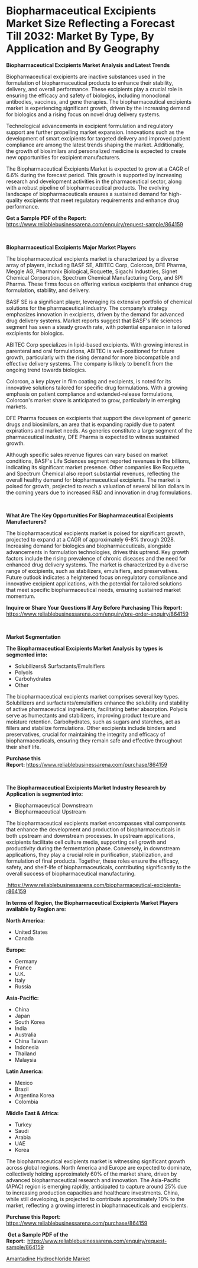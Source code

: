 <p><h1>Biopharmaceutical Excipients Market Size Reflecting a Forecast Till 2032: Market By Type, By Application and By Geography</h1></p><p><strong>Biopharmaceutical Excipients Market Analysis and Latest Trends</strong></p>
<p><p>Biopharmaceutical excipients are inactive substances used in the formulation of biopharmaceutical products to enhance their stability, delivery, and overall performance. These excipients play a crucial role in ensuring the efficacy and safety of biologics, including monoclonal antibodies, vaccines, and gene therapies. The biopharmaceutical excipients market is experiencing significant growth, driven by the increasing demand for biologics and a rising focus on novel drug delivery systems. </p><p>Technological advancements in excipient formulation and regulatory support are further propelling market expansion. Innovations such as the development of smart excipients for targeted delivery and improved patient compliance are among the latest trends shaping the market. Additionally, the growth of biosimilars and personalized medicine is expected to create new opportunities for excipient manufacturers. </p><p>The Biopharmaceutical Excipients Market is expected to grow at a CAGR of 6.6% during the forecast period. This growth is supported by increasing research and development activities in the pharmaceutical sector, along with a robust pipeline of biopharmaceutical products. The evolving landscape of biopharmaceuticals ensures a sustained demand for high-quality excipients that meet regulatory requirements and enhance drug performance.</p></p>
<p><strong>Get a Sample PDF of the Report:&nbsp;</strong> <a href="https://www.reliablebusinessarena.com/enquiry/request-sample/864159?utm_campaign=1143&utm_medium=2&utm_source=Github&utm_content=ia&utm_term=08032025&utm_id=biopharmaceutical-excipients">https://www.reliablebusinessarena.com/enquiry/request-sample/864159</a></p>
<p>&nbsp;</p>
<p><strong>Biopharmaceutical Excipients Major Market Players</strong></p>
<p><p>The biopharmaceutical excipients market is characterized by a diverse array of players, including BASF SE, ABITEC Corp, Colorcon, DFE Pharma, Meggle AG, Pharmonix Biological, Roquette, Sigachi Industries, Signet Chemical Corporation, Spectrum Chemical Manufacturing Corp, and SPI Pharma. These firms focus on offering various excipients that enhance drug formulation, stability, and delivery.</p><p>BASF SE is a significant player, leveraging its extensive portfolio of chemical solutions for the pharmaceutical industry. The company’s strategy emphasizes innovation in excipients, driven by the demand for advanced drug delivery systems. Market reports suggest that BASF's life sciences segment has seen a steady growth rate, with potential expansion in tailored excipients for biologics.</p><p>ABITEC Corp specializes in lipid-based excipients. With growing interest in parenteral and oral formulations, ABITEC is well-positioned for future growth, particularly with the rising demand for more biocompatible and effective delivery systems. The company is likely to benefit from the ongoing trend towards biologics.</p><p>Colorcon, a key player in film coating and excipients, is noted for its innovative solutions tailored for specific drug formulations. With a growing emphasis on patient compliance and extended-release formulations, Colorcon's market share is anticipated to grow, particularly in emerging markets.</p><p>DFE Pharma focuses on excipients that support the development of generic drugs and biosimilars, an area that is expanding rapidly due to patent expirations and market needs. As generics constitute a large segment of the pharmaceutical industry, DFE Pharma is expected to witness sustained growth.</p><p>Although specific sales revenue figures can vary based on market conditions, BASF's Life Sciences segment reported revenues in the billions, indicating its significant market presence. Other companies like Roquette and Spectrum Chemical also report substantial revenues, reflecting the overall healthy demand for biopharmaceutical excipients. The market is poised for growth, projected to reach a valuation of several billion dollars in the coming years due to increased R&D and innovation in drug formulations.</p></p>
<p>&nbsp;</p>
<p><strong>What Are The Key Opportunities For Biopharmaceutical Excipients Manufacturers?</strong></p>
<p><p>The biopharmaceutical excipients market is poised for significant growth, projected to expand at a CAGR of approximately 6-8% through 2028. Increasing demand for biologics and biopharmaceuticals, alongside advancements in formulation technologies, drives this uptrend. Key growth factors include the rising prevalence of chronic diseases and the need for enhanced drug delivery systems. The market is characterized by a diverse range of excipients, such as stabilizers, emulsifiers, and preservatives. Future outlook indicates a heightened focus on regulatory compliance and innovative excipient applications, with the potential for tailored solutions that meet specific biopharmaceutical needs, ensuring sustained market momentum.</p></p>
<p><strong>Inquire or Share Your Questions If Any Before Purchasing This Report:</strong> <a href="https://www.reliablebusinessarena.com/enquiry/pre-order-enquiry/864159?utm_campaign=1143&utm_medium=2&utm_source=Github&utm_content=ia&utm_term=08032025&utm_id=biopharmaceutical-excipients">https://www.reliablebusinessarena.com/enquiry/pre-order-enquiry/864159</a></p>
<p>&nbsp;</p>
<p><strong>Market Segmentation</strong></p>
<p><strong>The Biopharmaceutical Excipients Market Analysis by types is segmented into:</strong></p>
<p><ul><li>Solubilizers& Surfactants/Emulsifiers</li><li>Polyols</li><li>Carbohydrates</li><li>Other</li></ul></p>
<p><p>The biopharmaceutical excipients market comprises several key types. Solubilizers and surfactants/emulsifiers enhance the solubility and stability of active pharmaceutical ingredients, facilitating better absorption. Polyols serve as humectants and stabilizers, improving product texture and moisture retention. Carbohydrates, such as sugars and starches, act as fillers and stabilize formulations. Other excipients include binders and preservatives, crucial for maintaining the integrity and efficacy of biopharmaceuticals, ensuring they remain safe and effective throughout their shelf life.</p></p>
<p><strong>Purchase this Report:&nbsp;</strong><a href="https://www.reliablebusinessarena.com/purchase/864159?utm_campaign=1143&utm_medium=2&utm_source=Github&utm_content=ia&utm_term=08032025&utm_id=biopharmaceutical-excipients">https://www.reliablebusinessarena.com/purchase/864159</a></p>
<p>&nbsp;</p>
<p><strong>The Biopharmaceutical Excipients Market Industry Research by Application is segmented into:</strong></p>
<p><ul><li>Biopharmaceutical Downstream</li><li>Biopharmaceutical Upstream</li></ul></p>
<p><p>The biopharmaceutical excipients market encompasses vital components that enhance the development and production of biopharmaceuticals in both upstream and downstream processes. In upstream applications, excipients facilitate cell culture media, supporting cell growth and productivity during the fermentation phase. Conversely, in downstream applications, they play a crucial role in purification, stabilization, and formulation of final products. Together, these roles ensure the efficacy, safety, and shelf-life of biopharmaceuticals, contributing significantly to the overall success of biopharmaceutical manufacturing.</p></p>
<p><a href="https://www.reliablebusinessarena.com/biopharmaceutical-excipients-r864159?utm_campaign=1143&utm_medium=2&utm_source=Github&utm_content=ia&utm_term=08032025&utm_id=biopharmaceutical-excipients">&nbsp;https://www.reliablebusinessarena.com/biopharmaceutical-excipients-r864159</a></p>
<p><strong>In terms of Region, the Biopharmaceutical Excipients Market Players available by Region are:</strong></p>
<p>
    <p> <strong> North America: </strong>
        <ul>
            <li>United States</li>
            <li>Canada</li>
        </ul>
        </p> 
    <p> <strong> Europe: </strong>
        <ul>
            <li>Germany</li>
            <li>France</li>
            <li>U.K.</li>
            <li>Italy</li>
            <li>Russia</li>
        </ul>
        </p> 
    <p> <strong> Asia-Pacific: </strong>
        <ul>
            <li>China</li>
            <li>Japan</li>
            <li>South Korea</li>
            <li>India</li>
            <li>Australia</li>
            <li>China Taiwan</li>
            <li>Indonesia</li>
            <li>Thailand</li>
            <li>Malaysia</li>
        </ul>
        </p> 
    <p> <strong> Latin America: </strong>
        <ul>
            <li>Mexico</li>
            <li>Brazil</li>
            <li>Argentina Korea</li>
            <li>Colombia</li>
        </ul>
        </p> 
    <p> <strong> Middle East & Africa: </strong>
        <ul>
            <li>Turkey</li>
            <li>Saudi</li>
            <li>Arabia</li>
            <li>UAE</li>
            <li>Korea</li>
        </ul>
    </p>
    </p>
<p><p>The biopharmaceutical excipients market is witnessing significant growth across global regions. North America and Europe are expected to dominate, collectively holding approximately 60% of the market share, driven by advanced biopharmaceutical research and innovation. The Asia-Pacific (APAC) region is emerging rapidly, anticipated to capture around 25% due to increasing production capacities and healthcare investments. China, while still developing, is projected to contribute approximately 10% to the market, reflecting a growing interest in biopharmaceuticals and excipients.</p></p>
<p><strong>Purchase this Report: </strong><a href="https://www.reliablebusinessarena.com/purchase/864159?utm_campaign=1143&utm_medium=2&utm_source=Github&utm_content=ia&utm_term=08032025&utm_id=biopharmaceutical-excipients">https://www.reliablebusinessarena.com/purchase/864159</a></p>
<p>&nbsp;<strong>Get a Sample PDF of the Report:&nbsp;&nbsp;</strong><a href="https://www.reliablebusinessarena.com/enquiry/request-sample/864159?utm_campaign=1143&utm_medium=2&utm_source=Github&utm_content=ia&utm_term=08032025&utm_id=biopharmaceutical-excipients">https://www.reliablebusinessarena.com/enquiry/request-sample/864159</a></p>
<p><strong></strong></p>
<p><p><a href="https://github.com/castoriffic/Market-Research-Report-List-6/blob/main/amantadine-hydrochloride-market.md?utm_campaign=1143&utm_medium=2&utm_source=Github&utm_content=ia&utm_term=08032025&utm_id=biopharmaceutical-excipients">Amantadine Hydrochloride Market</a></p></p>